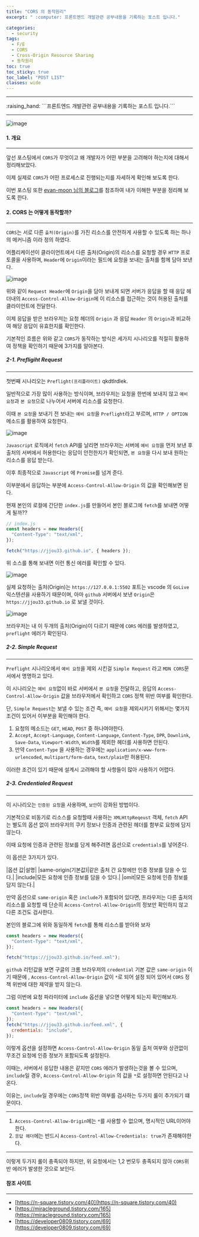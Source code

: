 ```yaml
---
title: "CORS 의 동작원리"
excerpt: " :computer: 프론트엔드 개발관련 공부내용을 기록하는 포스트 입니다."

categories:
  - security
tags:
  - F/E
  - CORS
  - Cross-Origin Resource Sharing
  - 동작원리
toc: true
toc_sticky: true
toc_label: "POST LIST"
classes: wide
---
```


<hr>
:raising_hand:  ```프론트엔드 개발관련 공부내용을 기록하는 포스트 입니다.```
<hr>

![image](https://user-images.githubusercontent.com/56063287/170916827-3b942f07-5304-423a-8fc7-7a3217fdc913.png)

#### 1. 개요

---

앞선 포스팅에서 `CORS`가 무엇이고 왜 개발자가 어떤 부분을 고려해야 하는지에 대해서 정리해보았다.

이제 실제로 `CORS`가 어떤 프로세스로 진행되는지를 자세하게 확인해 보도록 한다.

이번 포스팅 또한 [evan-moon 님의 블로그](https://evan-moon.github.io/2020/05/21/about-cors/)를 참조하여 내가 이해한 부분을 정리해 보도록 한다.

#### 2. CORS 는 어떻게 동작할까?

---

`CORS`는 서로 다른 `출처(Origin)`를 가진 리소스를 안전하게 사용할 수 있도록 하는 하나의 메커니즘 이라 정의 하였다.

어플리케이션이 클라이언트에서 다른 출처(Origin)의 리소스를 요청할 경우 `HTTP` 프로토콜을 사용하며, `Header`에 `Origin`이라는 필드에 요청을 보내는 출처를 함께 담아 보낸다.

![image](https://user-images.githubusercontent.com/56063287/171068661-b130624e-63d4-4e59-8b9a-29631ae8c123.png)

위와 같이 `Request Header`에 `Origin`을 담아 보내게 되면 서버가 응답을 할 때 응답 헤더내의 `Access-Control-Allow-Origin`에 이 리소스를 접근하는 것이 허용된 출처를 클라이언트에 전달한다.

이제 응답을 받은 브라우저는 요청 헤더의 `Origin` 과 응답 `Header` 의 `Origin`과 비교하여 해당 응답이 유효한지를 확인한다.

기본적인 흐름은 위와 같고 `CORS`가 동작하는 방식은 세가지 시나리오를 적절히 활용하여 정책을 확인하기 때문에 3가지를 알아본다.

##### 2-1. Prefligiht Request

---

첫번째 시나리오는 `Preflight(프리플라이트)` qkdtlrdlek.

일반적으로 가장 많이 사용하는 방식이며, 브라우저는 요청을 한번에 보내지 않고 `예비 요청`과 `본 요청`으로 나누어서 서버에 리소스를 요청한다.

이때 `본 요청`을 보내기 전 보내는 `예비 요청`을 `Preflight`라고 부르며, `HTTP / OPTION` 메소드를 활용하여 요청한다.

![image](https://user-images.githubusercontent.com/56063287/171070410-67a56289-aecb-4bd7-a9f8-ac198f310f46.png)

`Javascript` 로직에서 `fetch` API를 날리면 브라우저는 서버에 `예비 요청`을 먼저 보낸 후 출처의 서버에서 허용한다는 응답이 안전한지가 확인되면, `본 요청`을 다시 보내 원하는 리소스를 응답 받는다.

이후 최종적으로 `Javascript` 에 `Promise`를 넘겨 준다.

이부분에서 응답하는 부분에 `Access-Control-Allow-Origin` 의 값을 확인해보면 된다.

현재 본인의 로컬에 간단한 `index.js`를 만들어서 본인 블로그에 `fetch`를 보내면 어떻게 될까??

```js
// index.js
const headers = new Headers({
  "Content-Type": "text/xml",
});

fetch("https://jjou33.github.io", { headers });
```

위 소스를 통해 보내면 이런 통신 에러를 확인할 수 있다.

![image](https://user-images.githubusercontent.com/56063287/171072394-6642e06e-128a-455b-ba4c-e8e4753f9bbc.png)

실제 요청하는 출처(Origin)는 `https://127.0.0.1:5502` 포트는 vscode 의 `GoLive` 익스텐션을 사용하기 때문이며, 아마 `github` 서버에서 보낸 `Origin`은 `https://jjou33.github.io` 로 보낼 것이다.

![image](https://user-images.githubusercontent.com/56063287/171072830-9aba97a5-d18d-4bf5-a131-d623ec1907fa.png)

브라우저는 내 이 두개의 출처(Origin)이 다르기 때문에 `CORS` 에러를 발생하였고, `preflight` 에러가 확인된다.

##### 2-2. Simple Request

---

`Preflight` 시나리오에서 `예비 요청`을 제외 시킨걸 `Simple Request` 라고 `MDN CORS`문서에서 명명하고 있다.

이 시나리오는 `예비 요청`없이 바로 서버에서 `본 요청`을 전달하고, 응답의 `Access-Control-Allow-Origin` 값을 브라우저에서 확인하고 `CORS` 정책 위반 여부를 확인한다.

단, `Simple Request`는 보낼 수 있는 조건 즉, `예비 요청`을 제외시키기 위해서는 몇가지 조건이 있어서 이부분을 확인해야 한다.

1. 요청의 메소드는 `GET`, `HEAD`, `POST` 중 하나여야한다.
2. `Accept`, `Accept-Language`, `Content-Language`, `Content-Type`, `DPR`, `Downlink`, `Save-Data`, `Viewport-Width`, `Width`를 제외한 헤더를 사용하면 안된다.
3. 만약 `Content-Type` 을 사용하는 경우에는 `application/x-www-form-urlencoded`, `multipart/form-data`, `text/plain`만 허용된다.

이러한 조건이 있기 때문에 설계시 고려해야 할 사항들이 많아 사용하기 어렵다.

##### 2-3. Credentialed Request

---

이 시나리오는 `인증된 요청`을 사용하며, `보안`이 강화된 방법이다.

기본적으로 비동기로 리소스를 요청할때 사용하는 `XMLHttpReqeust` 객체, `fetch` API 는 별도의 옵션 없이 브라우저의 쿠키 정보나 인증과 관련된 헤더를 함부로 요청에 담지 않는다.

이때 요청에 인증과 관련된 정보를 담게 해주려면 옵션으로 `credentials`를 넣어준다.

이 옵션은 3가지가 있다.

|옵션 값|설명|
|same-origin(기본값)|같은 출처 간 요청에만 인증 정보를 담을 수 있다.|
|include|모든 요청에 인증 정보를 담을 수 있다.|
|omit|모든 요청에 인증 정보를 담지 않는다.|

만약 옵션으로 `same-origin` 혹은 `include`가 포함되어 있다면, 프라우저는 다른 출처의 리소스를 요청할 때 단순히 `Access-Control-Allow-Origin`의 정보만 확인하지 않고 다른 조건도 검사한다.

본인의 블로그에 위와 동일하게 `fetch`를 통해 리소스를 받아와 보자

```js
const headers = new Headers({
  "Content-Type": "text/xml",
});

fetch("https://jjou33.github.io/feed.xml");
```

`github` 리턴값을 보면 구글의 크롬 브라우저의 `credential` 기본 값은 `same-origin` 이기 때문에 , `Access-Control-Allow-Origin` 값이 `*`로 되어 설정 되어 있어서 `CORS` 정책 위반에 대한 제약을 받지 않는다.

그럼 이번에 요청 파라미터에 `include` 옵션을 넣으면 어떻게 되는지 확인해보자.

```js
const headers = new Headers({
  "Content-Type": "text/xml",
});
fetch("https://jjou33.github.io/feed.xml", {
  credentials: "include",
});
```

이렇게 옵션을 설정하면 `Access-Control-Allow-Origin` 동일 출처 여부와 상관없이 무조건 요청에 인증 정보가 포함되도록 설정된다.

이때는, 서버에서 응답한 내용은 같지만 `CORS` 에러가 발생하는것을 볼 수 있으며, `include`일 경우, `Access-Control-Allow-Origin` 의 값을 `*`로 설정하면 안된다고 나온다.

이유는, `include`일 경우에는 `CORS`정책 위반 여부를 검사하는 두가지 룰이 추가되기 떄문이다.

---

1. `Access-Control-Allow-Origin`에는 `*`를 사용할 수 없으며, 명시적인 URL이어야한다.
2. `응답 헤더`에는 반드시 `Access-Control-Allow-Credentials: true`가 존재해야한다.

---

이렇게 두가지 롤이 충족되야 하지만, 위 요청에서는 1,2 번모두 충족되지 않아 `CORS`위반 에러가 발생한 것으로 보인다.

#### 참조 사이트

---

- [https://n-square.tistory.com/40](https://n-square.tistory.com/40)
- [https://miracleground.tistory.com/165](https://miracleground.tistory.com/165)
- [https://developer0809.tistory.com/69](https://developer0809.tistory.com/69)
